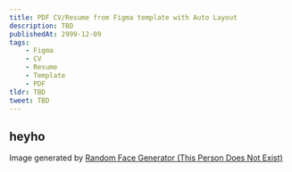 ```yaml
---
title: PDF CV/Resume from Figma template with Auto Layout
description: TBD
publishedAt: 2999-12-09
tags:
    - Figma
    - CV
    - Resume
    - Template
    - PDF
tldr: TBD
tweet: TBD
---
```


## heyho


Image generated by [Random Face Generator (This Person Does Not Exist)](https://this-person-does-not-exist.com/)
